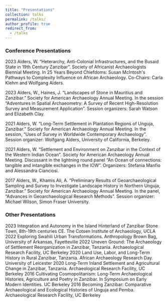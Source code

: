 ```yaml
---
title: "Presentations"
collection: talks
permalink: /talks/
author_profile: true
redirect_from:
  - /talks
---
```


### Conference Presentations
2023 Alders, W. “Heterarchy, Anti-Colonial Infrastructures, and the Busaid State in 19th Century Zanzibar”. Society of Africanist Archaeologists Biennial Meeting. In 25 Years Beyond Chiefdoms: Susan McIntosh's Pathways to Complexity Influence on African Archaeology. Co-Chairs: Carla Klehm and Wolfgang Alders.

2023 Alders, W., Haines, J. “Landscapes of Stone in Mauritius and Zanzibar.” Society for American Archaeology Annual Meeting. In the session “Adventures in Spatial Archaeometry: A Survey of Recent High-Resolution Survey and Measurement Application”. Session organizers: Sarah Watson and Elizabeth Clay.

2021 Alders, W. “Long-Term Settlement in Plantation Regions of Unguja, Zanzibar.” Society for American Archaeology Annual Meeting. In the session, “Uses of Survey in Worldwide Contemporary Archaeology”. Session organizer: Wolfgang Alders, University of California, Berkeley.

2021 Alders, W. “Settlement and Environment on Zanzibar in the Context of the Western Indian Ocean”. Society for American Archaeology Annual Meeting. Discussant in the lightning round panel “An Ocean of connections: tangible and intangible exchanges in the IOW”. Organizers: Stefania Manfio and Alessandra Cianciosi.

2017 Alders, W., Khamis Ali, A. “Preliminary Results of Geoarchaeological Sampling and Survey to Investigate Landscape History in Northern Unguja, Zanzibar.” Society for American Archaeology Annual Meeting. In the panel, “Advances in Geoarchaeological Research Methods”. Session organizer: Michael Wilson, Simon Fraser University.

### Other Presentations
2023	  Integration and Autonomy in the Island Hinterland of Zanzibar Stone Town, 8th-19th centuries CE. The Cotsen Institute of Archaeology, UCLA
2022		Exploring Swahili Urban Transformations. Anthropology Brown Bag, University of Arkansas, Fayetteville
2022		Uneven Ground: The Archaeology of Settlement Reorganization in Zanzibar, Tanzania. Archaeological Research Facility, UC Berkeley
2020		Land Use, Labor, and Long-Term History in Rural Zanzibar, Tanzania. African Archaeology Research Day. University of Leicester
2020		Long-Term Inland Settlement and Agricultural Change in Zanzibar, Tanzania. Archaeological Research Facility, UC Berkeley
2016    Cultivating Cosmopolitanism: Long-Term Archaeological Histories, Agriculture and Poetry in Zanzibar. In Symposium on Early Modern Identities. UC Berkeley
2016    Becoming Zanzibar: Comparative Archaeological and Ecological Histories of Unguja and Pemba. Archaeological Research Facility, UC Berkeley
